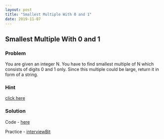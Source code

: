 ```yaml
---
layout: post
title: "Smallest Multiple With 0 and 1"
date: 2019-11-07
---
```


## Smallest Multiple With 0 and 1
### Problem
You are given an integer N. You have to find smallest multiple of N which consists of digits 0 and 1 only. Since this multiple could be large, return it in form of a string.

### Hint
[click here](/codes/hint.txt)

### Solution

Code - [here](codes/multiple_with0or1.cpp)

Practice - [interviewBit](https://www.interviewbit.com/problems/smallest-multiple-with-0-and-1/)

